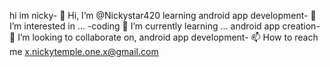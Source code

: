 hi im nicky- 👋 Hi, I’m @Nickystar420
learning android app development- 👀 I’m interested in ...
-coding 🌱 I’m currently learning ...
android app creation- 💞️ I’m looking to collaborate on, android app development- 📫 How to reach me x.nickytemple.one.x@gmail.com

<!---
Nickystar420/Nickystar420 is a ✨ special ✨ repository because its `README.md` (this file) appears on your GitHub profile.
You can click the Preview link to take a look at your changes.
--->
